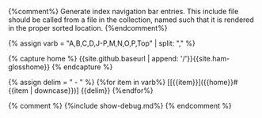 {%comment%}
  Generate index navigation bar entries.
  This include file should be called from a file in the
  collection, named such that it is rendered in the proper
  sorted location.
{%endcomment%}

{% assign varb = "A,B,C,D,J-P,M,N,O,P,Top" | split: "," %}

{% capture home %}
{{site.github.baseurl | append: '/'}}{{site.ham-glosshome}}
{% endcapture %}

{% assign delim = " - " %}
{%for item in varb%}
[[{{item}}]({{home}}#{{item | downcase}})] {{delim}}
{%endfor%}

{% comment %}
{%include show-debug.md%}
{% endcomment %}
